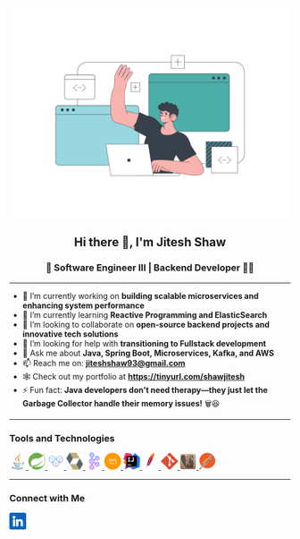 <img src="/resources/developer.gif" alt="developer" style="max-width: 100%; height: auto; border-radius: 15px; display: block;"/> 

<h2 align="center">Hi there 👋️, I'm Jitesh Shaw</h2>

<h3 align="center">🚀 Software Engineer III | Backend Developer 👨‍💻</h3>

---

- 🔭 I’m currently working on **building scalable microservices and enhancing system performance**
- 🌱 I’m currently learning **Reactive Programming and ElasticSearch**
- 👯 I’m looking to collaborate on **open-source backend projects and innovative tech solutions**
- 🤔 I’m looking for help with **transitioning to Fullstack development**
- 💬 Ask me about **Java, Spring Boot, Microservices, Kafka, and AWS**
- 📫 Reach me on: **jiteshshaw93@gmail.com**
- 🕸️ Check out my portfolio at **https://tinyurl.com/shawjitesh**
- ⚡ Fun fact: **Java developers don't need therapy—they just let the Garbage Collector handle their memory
  issues!** 🗑️😆

---

<h3>Tools and Technologies</h3>

<a href="https://www.java.com" target="_blank" rel="noreferrer"> 
  <img src="/resources/java.png" alt="java" width="30" height="30"/> 
</a> 
<a href="https://spring.io/" target="_blank" rel="noreferrer"> 
  <img src="/resources/spring.svg" alt="spring" width="30" height="30"/> 
</a> 
<a href="https://microservices.io/" target="_blank" rel="noreferrer"> 
  <img src="/resources/microservices.png" alt="microservices" width="30" height="30"/> 
</a> 
<a href="https://hibernate.org/" target="_blank" rel="noreferrer"> 
  <img src="/resources/hibernate.svg" alt="hibernate" width="30" height="30"/> 
</a> 
<a href="https://kafka.apache.org/" target="_blank" rel="noreferrer"> 
  <img src="/resources/kafka.svg" alt="kafka" width="30" height="30"/> 
</a>
<a href="https://aws.amazon.com/" target="_blank" rel="noreferrer"> 
  <img src="/resources/aws.svg" alt="aws" width="30" height="30"/> 
</a>
<a href="https://www.jetbrains.com/idea/" target="_blank" rel="noreferrer"> 
  <img src="/resources/intellij-idea.svg" alt="aws" width="30" height="30"/> 
</a>
<a href="https://maven.apache.org/" target="_blank" rel="noreferrer"> 
  <img src="/resources/maven.svg" alt="aws" width="30" height="30"/> 
</a>
<a href="https://git-scm.com/" target="_blank" rel="noreferrer"> 
  <img src="/resources/git.svg" alt="aws" width="30" height="30"/> 
</a>
<a href="https://dbeaver.io/" target="_blank" rel="noreferrer"> 
  <img src="/resources/dbeaver.svg" alt="aws" width="30" height="30"/> 
</a>
<a href="https://www.postman.com/" target="_blank" rel="noreferrer"> 
  <img src="/resources/postman.svg" alt="aws" width="30" height="30"/> 
</a>

---

<h3>Connect with Me</h3>

<a align="center" href="https://linkedin.com/in/jiteshshaw/" target="blank">
  <img align="center" src="/resources/linkedin.png" alt="in/jiteshshaw/" height="30" width="30" />
</a>
